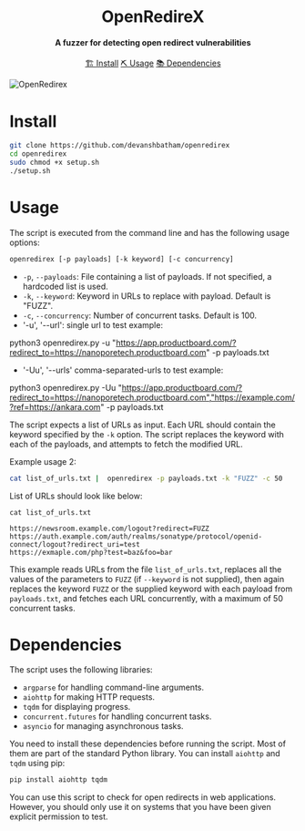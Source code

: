 
<h1 align="center">
    OpenRedireX
  <br>
</h1>

<h4 align="center">A fuzzer for detecting open redirect vulnerabilities</h4>


<p align="center">
  <a href="#install">🏗️ Install</a>  
  <a href="#usage">⛏️ Usage</a>  
  <a href="#dependencies">📚 Dependencies</a>
  <br>
</p>

![OpenRedirex](https://github.com/devanshbatham/OpenRedireX/blob/master/static/openredirex.png?raw=true)

# Install

```sh
git clone https://github.com/devanshbatham/openredirex
cd openredirex
sudo chmod +x setup.sh
./setup.sh
```

# Usage

The script is executed from the command line and has the following usage options:

```sh
openredirex [-p payloads] [-k keyword] [-c concurrency]
```

- `-p`, `--payloads`: File containing a list of payloads. If not specified, a hardcoded list is used.
- `-k`, `--keyword`: Keyword in URLs to replace with payload. Default is "FUZZ".
- `-c`, `--concurrency`: Number of concurrent tasks. Default is 100.
- '-u', '--url': single url to test
example:  

python3 openredirex.py -u "https://app.productboard.com/?redirect_to=https://nanoporetech.productboard.com" -p payloads.txt

- '-Uu', '--urls' comma-separated-urls to test
example:

 python3 openredirex.py -Uu "https://app.productboard.com/?redirect_to=https://nanoporetech.productboard.com","https://example.com/?ref=https://ankara.com" -p payloads.txt

The script expects a list of URLs as input. Each URL should contain the keyword specified by the `-k` option. The script replaces the keyword with each of the payloads, and attempts to fetch the modified URL. 

Example usage 2:

```sh
cat list_of_urls.txt |  openredirex -p payloads.txt -k "FUZZ" -c 50
```


List of URLs should look like below:


```
cat list_of_urls.txt

https://newsroom.example.com/logout?redirect=FUZZ
https://auth.example.com/auth/realms/sonatype/protocol/openid-connect/logout?redirect_uri=test
https://exmaple.com/php?test=baz&foo=bar
```

This example reads URLs from the file `list_of_urls.txt`, replaces all the values of the parameters to `FUZZ` (if `--keyword` is not supplied), then again replaces the keyword `FUZZ` or the supplied keyword with each payload from `payloads.txt`, and fetches each URL concurrently, with a maximum of 50 concurrent tasks.



# Dependencies

The script uses the following libraries:

- `argparse` for handling command-line arguments.
- `aiohttp` for making HTTP requests.
- `tqdm` for displaying progress.
- `concurrent.futures` for handling concurrent tasks.
- `asyncio` for managing asynchronous tasks.

You need to install these dependencies before running the script. Most of them are part of the standard Python library. You can install `aiohttp` and `tqdm` using pip:

```sh
pip install aiohttp tqdm
```

You can use this script to check for open redirects in web applications. However, you should only use it on systems that you have been given explicit permission to test.
